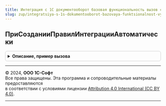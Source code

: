 ```yaml
---
title: Интеграция с 1С документооборот базовая функциональность вызов сервера переопределяемый
slug: zup/integratsiya-s-1s-dokumentooborot-bazovaya-funktsionalnost-vyzov-servera-pereopredelyaemyy
---
```



## ПриСозданииПравилИнтеграцииАвтоматически
<details style="margin: 1em 0; padding: 0.5em; border: 1px solid #ccc; border-radius: 6px;">

<summary style="font-weight: bold; cursor: pointer;">Описание, пример вызова</summary>

```bsl

// Создает правила интеграции для указанного типа объекта ИС.
//
// Параметры:
//   ИмяТипаОбъекта - Строка, ЛюбаяСсылка - полное имя типа объекта ИС, как в метаданных, или ссылка на объект ИС.
//   ПравилаИнтеграции - Массив из Структура:
//     * Ссылка - СправочникСсылка.ПравилаИнтеграцииС1СДокументооборотом
//     * ТипОбъектаИС - Строка
//     * ТипОбъектаДО - Строка
//     * ПредставлениеОбъектаИС - Строка
//     * ПредставлениеОбъектаДО - Строка
//     * ИдентификаторВидаДокумента - Строка
//     * ТипВидаДокумента - Строка
//
// Пример:
//   Если ИмяТипаОбъекта = "Документ.ПоступлениеТоваровУслуг" Тогда
//     // Создаем правила интеграции и добавляем в массив
//     ПравилаИнтеграции = НачатьАвтоматическуюНастройкуИнтеграцииПоступлениеТоваровУслуг();
//   ИначеЕсли ИмяТипаОбъекта = "Документ.ЗаявкаНаРасходованиеДенежныхСредств" Тогда
//     // Создаем правила интеграции и добавляем в массив
//     ПравилаИнтеграции = НачатьАвтоматическуюНастройкуИнтеграцииЗаявкаНаОперацию();
//   КонецЕсли;
//
Процедура ПриСозданииПравилИнтеграцииАвтоматически(Знач ИмяТипаОбъекта, ПравилаИнтеграции) Экспорт
```

Пример вызова
```bsl
ИнтеграцияС1СДокументооборотБазоваяФункциональностьВызовСервераПереопределяемый.ПриСозданииПравилИнтеграцииАвтоматически(ИмяТипаОбъекта, ПравилаИнтеграции) 
```
</details>

---

© 2024, **ООО 1С-Софт**  
Все права защищены. Эта программа и сопроводительные материалы предоставляются  
в соответствии с условиями лицензии [Attribution 4.0 International (CC BY 4.0)](https://creativecommons.org/licenses/by/4.0/legalcode).

---
